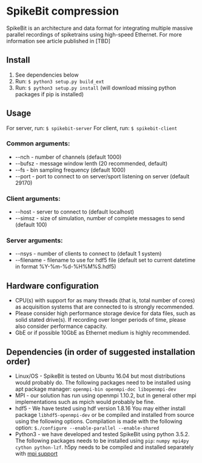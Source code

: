 # SpikeBit compression
SpikeBit is an architecture and data format for integrating multiple massive parallel recordings of spiketrains using high-speed Ethernet. For more information see article published in [TBD]

## Install
1. See dependencies below
2. Run: `$ python3 setup.py build_ext`
3. Run: `$ python3 setup.py install` (will download missing python packages if pip is installed)

## Usage
For server, run: `$ spikebit-server`
For client, run: `$ spikebit-client`

### Common arguments: 
* --nch - number of channels (default 1000)
* --bufsz - message window lenth (20 recommended, default)
* --fs - bin sampling frequency (default 1000)
* --port - port to connect to on server/sport listening on server (default 29170)

### Client arguments:
* --host - server to connect to (default localhost)
* --simsz - size of simulation, number of complete messages to send (default 100)

### Server arguments:
* --nsys - number of clients to connect to (default 1 system)
* --filename - filename to use for hdf5 file (default set to current datetime in format %Y-%m-%d-%H%M%S.hdf5)

## Hardware configuration
- CPU(s) with support for as many threads (that is, total number of cores) as acquisition systems that are connected to is strongly recommended. 
- Please consider high performance storage device for data files, such as solid stated drive(s). If recording over longer periods of time, please also consider performance capacity. 
- GbE or if possible 10GbE as Ethernet medium is highly recommended.

## Dependencies (in order of suggested installation order)
- Linux/OS - SpikeBit is tested on Ubuntu 16.04 but most distributions would probably do. The following packages need to be installed using apt package manager: `openmpi-bin openmpi-doc libopenmpi-dev` 
- MPI - our solution has run using openmpi 1.10.2, but in general other mpi implementations such as mpich would probably be fine. 
- hdf5 -  We have tested using hdf version 1.8.16 You may either install package `libhdf5-openmpi-dev` or  be compiled and installed  from source using the following options. Compilation is made with the following option: `$./configure --enable-parallel --enable-shared`
- Python3 - we have developed and tested SpikeBit using python 3.5.2. The following packages needs to be installed using `pip`: `numpy mpi4py cython python-lzf`. h5py needs to be compiled and installed separately with [mpi support](http://docs.h5py.org/en/latest/mpi.html#building-against-parallel-hdf5)
